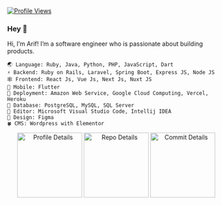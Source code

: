 <a href="https://github.com/arifikhsan" target="_blank">
  <img alt="Profile Views" src="https://komarev.com/ghpvc/?username=arifikhsan&label=Profile%20Views&color=0e75b6&style=flat-square&color=blueviolet" />
</a> 

### Hey 👋

Hi, I’m Arif! I’m a software engineer who is passionate about building products.

```
🌏 Language: Ruby, Java, Python, PHP, JavaScript, Dart  
⚡ Backend: Ruby on Rails, Laravel, Spring Boot, Express JS, Node JS  
🕸️ Frontend: React Js, Vue Js, Next Js, Nuxt JS  
🍃 Mobile: Flutter  
🚀 Deployment: Amazon Web Service, Google Cloud Computing, Vercel, Heroku  
🐘 Database: PostgreSQL, MySQL, SQL Server  
📃 Editor: Microsoft Visual Studio Code, Intellij IDEA
🎨 Design: Figma
🍀 CMS: Wordpress with Elementor
```

<!-- <div float="center" align="center">
  <img height="145" src="https://github-readme-stats.vercel.app/api/top-langs/?username=arifikhsan&layout=compact&theme=dark&hide_border=true" />
  <img height="145" src="https://github-readme-stats.vercel.app/api?username=arifikhsan&show_icons=true&theme=dark&count_private=true&hide=contribs,issue&hide_border=true" />
</div> -->

<div align="center">
  <img align="center" height="150" src="https://github-profile-summary-cards.vercel.app/api/cards/profile-details?username=arifikhsan&theme=github_dark" alt="Profile Details" />
  <img align="center" height="150" src="https://github-profile-summary-cards.vercel.app/api/cards/repos-per-language?username=arifikhsan&theme=github_dark" alt="Repo Details" />
  <img align="center" height="150" src="https://github-profile-summary-cards.vercel.app/api/cards/most-commit-language?username=arifikhsan&theme=github_dark" alt="Commit Details" />
</div>
